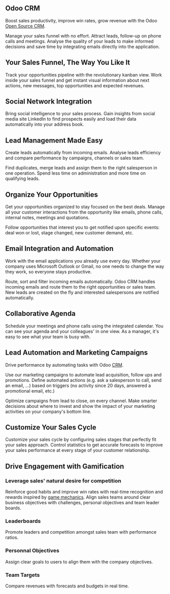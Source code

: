 Odoo CRM
--------

Boost sales productivity, improve win rates, grow revenue with the Odoo
<a href="https://www.odoo.com/page/crm">Open Source CRM</a>.

Manage your sales funnel with no effort. Attract leads, follow-up on phone
calls and meetings. Analyse the quality of your leads to make informed
decisions and save time by integrating emails directly into the application.

Your Sales Funnel, The Way You Like It
--------------------------------------

Track your opportunities pipeline with the revolutionary kanban view. Work
inside your sales funnel and get instant visual information about next actions,
new messages, top opportunities and expected revenues.

Social Network Integration
--------------------------

Bring social intelligence to your sales process. Gain insights from social
media site LinkedIn to find prospects easily and load their data automatically
into your address book.

Lead Management Made Easy
-------------------------

Create leads automatically from incoming emails. Analyse leads efficiency and
compare performance by campaigns, channels or sales team.

Find duplicates, merge leads and assign them to the right salesperson in one
operation. Spend less time on administration and more time on qualifying leads.

Organize Your Opportunities
---------------------------

Get your opportunities organized to stay focused on the best deals. Manage all
your customer interactions from the opportunity like emails, phone calls,
internal notes, meetings and quotations.

Follow opportunities that interest you to get notified upon specific events:
deal won or lost, stage changed, new customer demand, etc.

Email Integration and Automation
--------------------------------

Work with the email applications you already use every day. Whether your
company uses Microsoft Outlook or Gmail, no one needs to change the way they
work, so everyone stays productive.

Route, sort and filter incoming emails automatically. Odoo CRM handles incoming
emails and route them to the right opportunities or sales team. New leads are
created on the fly and interested salespersons are notified automatically.

Collaborative Agenda
--------------------

Schedule your meetings and phone calls using the integrated calendar. You can
see your agenda and your colleagues' in one view. As a manager, it's easy to
see what your team is busy with.

Lead Automation and Marketing Campaigns
---------------------------------------

Drive performance by automating tasks with Odoo <a href="https://www.odoo.com/page/crm">CRM</a>.

Use our marketing campaigns to automate lead acquisition, follow ups and
promotions. Define automated actions (e.g. ask a salesperson to call, send an
email, ...) based on triggers (no activity since 20 days, answered a
promotional email, etc.)

Optimize campaigns from lead to close, on every channel. Make smarter decisions
about where to invest and show the impact of your marketing activities on your
company's bottom line.

Customize Your Sales Cycle
--------------------------

Customize your sales cycle by configuring sales stages that perfectly fit your
sales approach. Control statistics to get accurate forecasts to improve your
sales performance at every stage of your customer relationship.

Drive Engagement with Gamification
----------------------------------

### Leverage sales' natural desire for competition

Reinforce good habits and improve win rates with real-time recognition and
rewards inspired by [game mechanics](http://en.wikipedia.org/wiki/Gamification).
Align sales teams around clear business objectives with challenges, personal
objectives and team leader boards.

### Leaderboards

Promote leaders and competition amongst sales team with performance ratios.

### Personnal Objectives

Assign clear goals to users to align them with the company objectives.

### Team Targets

Compare revenues with forecasts and budgets in real time.

